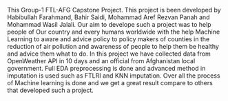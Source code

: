 This Group-1 FTL-AFG Capstone Project. This project is been developed by Habibullah Farahmand, Bahir Saidi, Mohammad Aref Rezvan Panah and Mohammad Wasil Jalali.
Our aim to develope such a project was to help people of Our country and every humans worldwide with the help Machine Learning to aware and advice policy to policy makers
of counties in the reduction of air pollution and awareness of people to help them be healthy and advice them what to do.
In this project we have collected data from OpenWeather API in 10 days and an official from Afghanistan local government.
Full EDA preprocessing is done and advanced method in imputation is used such as FTLRI and KNN imputation.
Over all the process of Machine learning is done and we get a great result compare to others that developed such a project.
